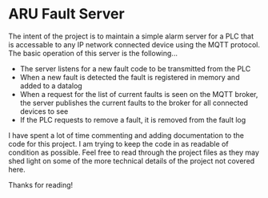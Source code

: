 # ARU Fault Server

The intent of the project is to maintain a simple alarm server for a PLC that is accessable to any IP network connected device using 
the MQTT protocol. The basic operation of this server is the following...
 - The server listens for a new fault code to be transmitted from the PLC
 - When a new fault is detected the fault is registered in memory and added to a datalog
 - When a request for the list of current faults is seen on the MQTT broker, the server publishes the current faults to the broker for 
 all connected devices to see
 - If the PLC requests to remove a fault, it is removed from the fault log
 
I have spent a lot of time commenting and adding documentation to the code for this project. I am trying to keep the code in
as readable of condition as possible. Feel free to read through the project files as they may shed light on some of the more technical 
details of the project not covered here. 

Thanks for reading!
